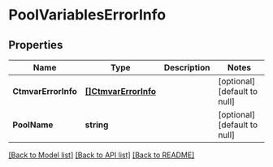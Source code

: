 # PoolVariablesErrorInfo

## Properties
Name | Type | Description | Notes
------------ | ------------- | ------------- | -------------
**CtmvarErrorInfo** | [**[]CtmvarErrorInfo**](CtmvarErrorInfo.md) |  | [optional] [default to null]
**PoolName** | **string** |  | [optional] [default to null]

[[Back to Model list]](../README.md#documentation-for-models) [[Back to API list]](../README.md#documentation-for-api-endpoints) [[Back to README]](../README.md)

